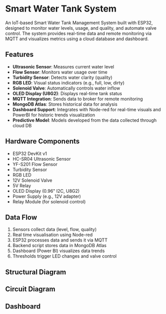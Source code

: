 # Smart Water Tank System

An IoT-based Smart Water Tank Management System built with ESP32, designed to monitor water levels, usage, and quality, and automate valve control. The system provides real-time data and remote monitoring via MQTT and visualizes metrics using a cloud database and dashboard.


## Features

- **Ultrasonic Sensor**: Measures current water level
- **Flow Sensor**: Monitors water usage over time
- **Turbidity Sensor**: Detects water clarity (quality)
- **RGB LED**: Visual status indicators (e.g., full, low, dirty)
- **Solenoid Valve**: Automatically controls water inflow
- **OLED Display (U8G2)**: Displays real-time tank status
- **MQTT Integration**: Sends data to broker for remote monitoring
- **MongoDB Atlas**: Stores historical data for analysis
- **Dashboard Support**: Integrates with Node-red for real-time visuals and PowerBI for historic trends visualization
- **Predictive Model**: Models developed from the data collected through cloud DB


## Hardware Components

- ESP32 DevKit v1
- HC-SR04 Ultrasonic Sensor
- YF-S201 Flow Sensor
- Turbidity Sensor
- RGB LED
- 12V Solenoid Valve
- 5V Relay
- OLED Display (0.96" I2C, U8G2)
- Power Supply (e.g., 12V adapter)
- Relay Module (for solenoid control)


## Data Flow

1. Sensors collect data (level, flow, quality)
2. Real time visualisation using Node-red
3. ESP32 processes data and sends it via MQTT
4. Backend script stores data in MongoDB Atlas
5. Dashboard (Power BI) visualizes data trends
6. Thresholds trigger LED changes and valve control

## Structural Diagram 


## Circuit Diagram 


## Dashboard


